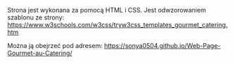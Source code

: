 Strona jest wykonana za pomocą HTML i CSS.
Jest odwzorowaniem szablonu ze strony: https://www.w3schools.com/w3css/tryw3css_templates_gourmet_catering.htm

Można ją obejrzeć pod adresem: https://sonya0504.github.io/Web-Page-Gourmet-au-Catering/